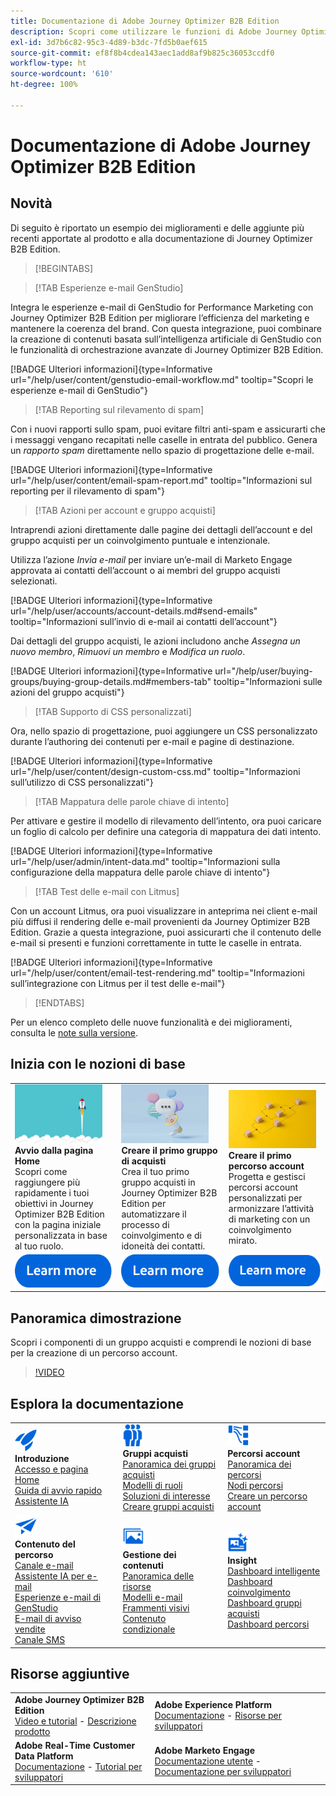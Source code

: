 ```yaml
---
title: Documentazione di Adobe Journey Optimizer B2B Edition
description: Scopri come utilizzare le funzioni di Adobe Journey Optimizer B2B Edition per orchestrare account e percorsi di gruppi acquisti utilizzando l’intelligenza artificiale generativa incorporata e l’automazione leader di settore.
exl-id: 3d7b6c82-95c3-4d89-b3dc-7fd5b0aef615
source-git-commit: ef8f8b4cdea143aec1add8af9b825c36053ccdf0
workflow-type: ht
source-wordcount: '610'
ht-degree: 100%

---
```


# Documentazione di Adobe Journey Optimizer B2B Edition

## Novità

Di seguito è riportato un esempio dei miglioramenti e delle aggiunte più recenti apportate al prodotto e alla documentazione di Journey Optimizer B2B Edition.

>[!BEGINTABS]

>[!TAB Esperienze e-mail GenStudio]

Integra le esperienze e-mail di GenStudio for Performance Marketing con Journey Optimizer B2B Edition per migliorare l’efficienza del marketing e mantenere la coerenza del brand. Con questa integrazione, puoi combinare la creazione di contenuti basata sull’intelligenza artificiale di GenStudio con le funzionalità di orchestrazione avanzate di Journey Optimizer B2B Edition.

[!BADGE Ulteriori informazioni]{type=Informative url="/help/user/content/genstudio-email-workflow.md" tooltip="Scopri le esperienze e-mail di GenStudio"}

>[!TAB Reporting sul rilevamento di spam]

Con i nuovi rapporti sullo spam, puoi evitare filtri anti-spam e assicurarti che i messaggi vengano recapitati nelle caselle in entrata del pubblico. Genera un _rapporto spam_ direttamente nello spazio di progettazione delle e-mail.

[!BADGE Ulteriori informazioni]{type=Informative url="/help/user/content/email-spam-report.md" tooltip="Informazioni sul reporting per il rilevamento di spam"}

>[!TAB Azioni per account e gruppo acquisti]

Intraprendi azioni direttamente dalle pagine dei dettagli dell’account e del gruppo acquisti per un coinvolgimento puntuale e intenzionale.

Utilizza l’azione _Invia e-mail_ per inviare un’e-mail di Marketo Engage approvata ai contatti dell’account o ai membri del gruppo acquisti selezionati.

[!BADGE Ulteriori informazioni]{type=Informative url="/help/user/accounts/account-details.md#send-emails" tooltip="Informazioni sull’invio di e-mail ai contatti dell’account"}

Dai dettagli del gruppo acquisti, le azioni includono anche _Assegna un nuovo membro_, _Rimuovi un membro_ e _Modifica un ruolo_.

[!BADGE Ulteriori informazioni]{type=Informative url="/help/user/buying-groups/buying-group-details.md#members-tab" tooltip="Informazioni sulle azioni del gruppo acquisti"}

>[!TAB Supporto di CSS personalizzati]

Ora, nello spazio di progettazione, puoi aggiungere un CSS personalizzato durante l’authoring dei contenuti per e-mail e pagine di destinazione.

[!BADGE Ulteriori informazioni]{type=Informative url="/help/user/content/design-custom-css.md" tooltip="Informazioni sull’utilizzo di CSS personalizzati"}

>[!TAB Mappatura delle parole chiave di intento]

Per attivare e gestire il modello di rilevamento dell’intento, ora puoi caricare un foglio di calcolo per definire una categoria di mappatura dei dati intento.

[!BADGE Ulteriori informazioni]{type=Informative url="/help/user/admin/intent-data.md" tooltip="Informazioni sulla configurazione della mappatura delle parole chiave di intento"}

>[!TAB Test delle e-mail con Litmus]

Con un account Litmus, ora puoi visualizzare in anteprima nei client e-mail più diffusi il rendering delle e-mail provenienti da Journey Optimizer B2B Edition. Grazie a questa integrazione, puoi assicurarti che il contenuto delle e-mail si presenti e funzioni correttamente in tutte le caselle in entrata.

[!BADGE Ulteriori informazioni]{type=Informative url="/help/user/content/email-test-rendering.md" tooltip="Informazioni sull’integrazione con Litmus per il test delle e-mail"}

>[!ENDTABS]

Per un elenco completo delle nuove funzionalità e dei miglioramenti, consulta le [note sulla versione](../user/release-notes/release-notes.md). <!-- Stay up-to-date with the latest changes in our documentation by visiting the [documentation updates page](using/rn/documentation-updates.md).-->

## Inizia con le nozioni di base

<table style="table-layout:fixed">
  <tr style="border: 0;">
    <td>
    <a href="home-page.md"><img width="140px" src="./assets/launch.png" alt="Avvio utilizzo del prodotto"></a>
    <div><strong>Avvio dalla pagina Home</strong><br/>Scopri come raggiungere più rapidamente i tuoi obiettivi in Journey Optimizer B2B Edition con la pagina iniziale personalizzata in base al tuo ruolo.</div>
    </td>
      <td>
    <a href="buying-groups/buying-groups-overview.md"><img width="140px" src="./assets/communication.png" alt="Gruppi acquisti"></a>
    <div><strong>Creare il primo gruppo di acquisti</strong><br/>Crea il tuo primo gruppo acquisti in Journey Optimizer B2B Edition per automatizzare il processo di coinvolgimento e di idoneità dei contatti.</div>
    </td>
    <td>
    <a href="journeys/journey-overview.md"><img width="140px" src="./assets/flow.png" alt="Percorsi account"></a>
    <div><strong>Creare il primo percorso account</strong><br/>Progetta e gestisci percorsi account personalizzati per armonizzare l’attività di marketing con un coinvolgimento mirato. 
    </div>
    </td>
  </tr>
  <tr style="border: 0;">
    <td align="center"><a href="home-page.md"><img src="../assets/learn-more.svg" alt="Ulteriori informazioni"></a></td>
    <td align="center"><a href="buying-groups/buying-groups-overview.md"><img src="../assets/learn-more.svg" alt="Ulteriori informazioni"></a></td>
    <td align="center"><a href="journeys/journey-overview.md"><img src="../assets/learn-more.svg" alt="Ulteriori informazioni"></a></td>
    </tr>
</table>

## Panoramica dimostrazione

Scopri i componenti di un gruppo acquisti e comprendi le nozioni di base per la creazione di un percorso account.

>[!VIDEO](https://video.tv.adobe.com/v/3432054?quality=12)

## Esplora la documentazione

<table style="table-layout:auto">
  <tr style="border: 0;">
    <td>
      <img src="../assets/do-not-localize/icon-quick-start.svg" width="35px" alt="Introduzione"><br/>
      <strong>Introduzione</strong><br/><a href="home-page.md">Accesso e pagina Home</a><br/><a href="./start/get-started.md">Guida di avvio rapido</a> <br/><a href="./ai-assistant/ai-assistant-overview.md">Assistente IA</a>
    </td>
    <!--
    <td>
      <img src="../assets/do-not-localize/icon-configure.svg" width="35px"><br/>
      <strong>Configuration<br/>administration</strong><br/><a href="using/configuration/channel-surfaces.md">Channel surfaces</a> - <a href="using/configuration/about-data-sources-events-actions.md">Configure journeys</a>  - <a href="using/administration/permissions-overview.md">Access control</a> - <a href="using/administration/sandboxes.md">Sandboxes management</a>
    </td> -->
    <td>
      <img src="../assets/do-not-localize/icon_audience.svg" width="35px" alt="Gruppi acquisti"><br/>
      <strong>Gruppi acquisti</strong><br/><a href="./buying-groups/buying-groups-overview.md">Panoramica dei gruppi acquisti</a><br/><a href="./buying-groups/buying-groups-role-templates.md">Modelli di ruoli</a><br/><a href="./buying-groups/solution-interests.md">Soluzioni di interesse</a><br/><a href="./buying-groups/buying-groups-create.md">Creare gruppi acquisti</a>
    </td>
    <td>
      <img src="../assets/do-not-localize/icon-paths.svg" width="35px" alt="Percorsi account"><br/>
      <strong>Percorsi account</strong><br/><a href="./journeys/journey-overview.md">Panoramica dei percorsi</a><br/><a href="./journeys/journey-nodes.md">Nodi percorsi</a><br/><a href="./journeys/journey-overview.md#create-an-account-journey">Creare un percorso account</a>
    </td>
  </tr>
  <tr style="border: 0;">
    <td>
      <img src="../assets/do-not-localize/icon-campaign.svg" width="35px" alt="Contenuto del percorso"><br/>
      <strong>Contenuto del percorso</strong><br/><a href="./content/add-email.md">Canale e-mail</a><br/><a href="./content/ai-assistant-emails.md">Assistente IA per e-mail</a><br/><a href="./content/genstudio-email-workflow.md">Esperienze e-mail di GenStudio</a><br/><a href="./content/sales-alert-email.md">E-mail di avviso vendite</a><br/><a href="./content/sms-authoring.md">Canale SMS</a>
    </td>
        <td>
      <img src="../assets/do-not-localize/icon_assets.svg" width="35px" alt="Gestione dei contenuti"><br/>
      <strong>Gestione dei contenuti</strong><br/><a href="./content/assets-overview.md">Panoramica delle risorse</a><br/><a href="./content/email-templates.md">Modelli e-mail</a><br/><a href="./content/fragments.md">Frammenti visivi</a><br/><a href="./content/conditional-content.md">Contenuto condizionale</a>
    </td>
    <td>
      <img src="../assets/do-not-localize/icon-offer.svg" width="35px" alt="Insight e dashboard"><br/>
      <strong>Insight</strong><br/><a href="./dashboards/intelligent-dashboard.md">Dashboard intelligente</a><br/><a href="./dashboards/engagement-dashboard.md">Dashboard coinvolgimento</a><br/><a href="./dashboards/buying-groups-dashboard.md">Dashboard gruppi acquisti</a><br/><a href="./dashboards/journeys-dashboard.md">Dashboard percorsi</a>
    </td>

</tr>
</table>

## Risorse aggiuntive

<table style="table-layout:fixed"><tr style="border: 0;">
<tr><td><strong>Adobe Journey Optimizer B2B Edition</strong><br/>
<a href="https://experienceleague.adobe.com/it/docs/journey-optimizer-b2b-learn/tutorials/overview" target="_blank">Video e tutorial</a> - <a href="https://helpx.adobe.com/it/legal/product-descriptions/adobe-journey-optimizer-b2b.html" target="_blank">Descrizione prodotto</a> <!-- - <a href="https://www.adobe.com/content/dam/cc/en/security/pdfs/AJO_SecurityOverview.pdf" target="_blank">Security overview (PDF)</a> - <a href="https://developer.adobe.com/journey-optimizer-apis/" target="_blank">APIs reference</a> - <a href="https://experienceleague.adobe.com/tools/ajo-schemas/schema-dictionary.html?lang=it" target="_blank">Journey Optimizer Schema Dictionary</a> -->
</td>
<td><strong>Adobe Experience Platform</strong><br/>
<a href="https://experienceleague.adobe.com/it/docs/experience-platform/landing/home" target="_blank">Documentazione</a> - <a href="https://business.adobe.com/it/products/experience-platform/documentation-and-developer-resources.html" target="_blank">Risorse per sviluppatori</a>
</td></tr>
<tr><td><strong>Adobe Real-Time Customer Data Platform</strong><br/>
<a href="https://experienceleague.adobe.com/it/docs/experience-platform/rtcdp/home" target="_blank">Documentazione</a> - <a href="https://experienceleague.adobe.com/it/docs/platform-learn/getting-started-for-data-architects-and-data-engineers/overview" target="_blank">Tutorial per sviluppatori</a>
</td><td><strong>Adobe Marketo Engage</strong><br/>
<a href="https://experienceleague.adobe.com/it/docs/marketo/using/home" target="_blank">Documentazione utente</a> - <a href="https://experienceleague.adobe.com/it/docs/marketo-developer/marketo/home" target="_blank">Documentazione per sviluppatori</a>
</td>
</tr></table>

